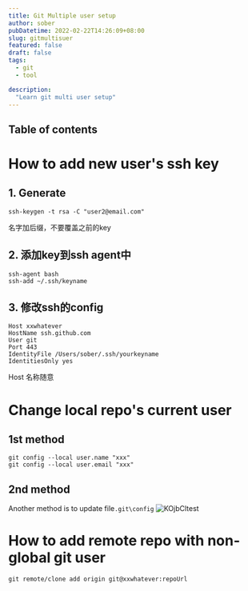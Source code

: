 ```yaml
---
title: Git Multiple user setup
author: sober
pubDatetime: 2022-02-22T14:26:09+08:00
slug: gitmultisuer
featured: false
draft: false
tags:
  - git
  - tool

description:
  "Learn git multi user setup"
---
```

## Table of contents

# How to add new user's ssh key
## 1. Generate
```
ssh-keygen -t rsa -C "user2@email.com"
```
名字加后缀，不要覆盖之前的key

## 2. 添加key到ssh agent中
```
ssh-agent bash
ssh-add ~/.ssh/keyname
```
## 3. 修改ssh的config
```
Host xxwhatever
HostName ssh.github.com
User git
Port 443
IdentityFile /Users/sober/.ssh/yourkeyname
IdentitiesOnly yes
```
Host 名称随意
# Change local repo's current user
## 1st method 
``` 
git config --local user.name "xxx"
git config --local user.email "xxx"
```
## 2nd method
Another method is to update file`.git\config`
![KOjbCltest](https://cdn.jsdelivr.net/gh/h3x311/upic@main/LC3/2024/KOjbCltest.png)

# How to add remote repo with non-global git user
```
git remote/clone add origin git@xxwhatever:repoUrl
```

